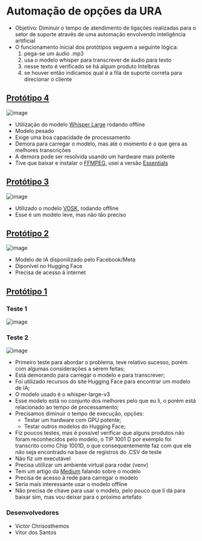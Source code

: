 # Automação de opções da URA

- Objetivo: Diminuir o tempo de atendimento de ligações realizadas para o setor de suporte através de uma automação envolvendo inteligência artificial
- O funcionamento inicial dos protótipos seguem a seguinte lógica:
  1. pega-se um áudio .mp3
  2. usa o modelo whisper para transcrever de áudio para texto
  3. nesse texto é verificado se há algum produto Intelbras
  4. se houver então indicamos qual é a fila de suporte correta para direcionar o cliente
 
## [Protótipo 4]()

![image](https://github.com/user-attachments/assets/1370bd35-7747-4b94-aab9-df01bdb2209f)


- Utilização do modelo [Whisper Large](https://github.com/ggml-org/whisper.cpp) rodando offline
- Modelo pesado
- Exige uma boa capacidade de processamento
- Demora para carregar o modelo, mas até o momento é o que gera as melhores transcrições
- A demora pode ser resolvida usando um hardware mais potente
- Tive que baixar e instalar o [FFMPEG](https://www.gyan.dev/ffmpeg/builds/), usei a versão [Essentials](https://www.gyan.dev/ffmpeg/builds/ffmpeg-git-essentials.7z)


## [Protótipo 3]()

![image](https://github.com/user-attachments/assets/33a95526-4e44-4daf-a410-0cadfcfecf18)

- Utilizado o modelo [VOSK](https://alphacephei.com/vosk/models), rodando offline
- Esse é um modelo leve, mas não tão preciso

## [Protótipo 2]()

![image](https://github.com/user-attachments/assets/3ec0b49a-e536-4f44-876a-f890e2148a4b)

- Modelo de IA disponilizado pelo Facebook/Meta
- Diponível no Hugging Face
- Precisa de acesso à internet

## [Protótipo 1]()

### Teste 1

![image](https://github.com/user-attachments/assets/c7a9202b-0c10-462f-b44e-15421bc9ad87)


### Teste 2

![image](https://github.com/user-attachments/assets/4fcc4d35-5bd8-456e-b4c1-441d579467ef)


- Primeiro teste para abordar o problema, teve relativo sucesso, porém com algumas considerações a serem feitas;
- Está demorando para carregar o modelo e para transcrever;
- Foi utilizado recursos do site Hugging Face para encontrar um modelo de IA;
- O modelo usado é o whisper-large-v3
- Esse modelo está no conjunto dos melhores pelo que eu li, o porém está relacionado ao tempo de processamento;
- Precisamos diminuir o tempo de execução, opções:
  - Testar um hardware com GPU potente;
  - Testar outros modelos do Hugging Face;
- Fiz poucos testes, mas é possível verificar que alguns produtos não foram reconhecidos pelo modelo, o TIP 1001 D por exemplo foi transcrito como Chip 1001D, o que consequentemente faz com que ele não seja encontrado na base de registros do .CSV de teste
- Não fiz um executável
- Precisa utiilizar um ambiente virtual para rodar (venv)
- Tem um artigo da [Medium](https://medium.com/axinc-ai/whisper-large-v3-turbo-high-accuracy-and-fast-speech-recognition-model-be2f6af77bdc) falando sobre o modelo
- Precisa de acesso à rede para carregar o modelo
- Seria mais interessante usar o modelo offline
- Não precisa de chave para usar o modelo, pelo pouco que li dá para baixar sim, mas vou deixar para o próximo artefato


### Desenvolvedores
- Victor Chrisosthemos
- Vitor dos Santos
